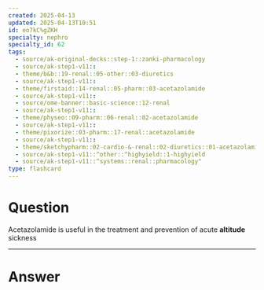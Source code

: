 ```yaml
---
created: 2025-04-13
updated: 2025-04-13T10:51
id: eo7kC%gZKH
specialty: nephro
specialty_id: 62
tags:
  - source/ak-original-decks::step-1::zanki-pharmacology
  - source/ak-step1-v11::
  - theme/b&b::19-renal::05-other::03-diuretics
  - source/ak-step1-v11::
  - theme/firstaid::14-renal::05-pharm::03-acetazolamide
  - source/ak-step1-v11::
  - source/ome-banner::basic-science::12-renal
  - source/ak-step1-v11::
  - theme/physeo::09-pharm::06-renal::02-acetazolamide
  - source/ak-step1-v11::
  - theme/pixorize::03-pharm::17-renal::acetazolamide
  - source/ak-step1-v11::
  - theme/sketchypharm::02-cardio-&-renal::02-diuretics::01-acetazolamide,-mannitol
  - source/ak-step1-v11::^other::^highyield::1-highyield
  - source/ak-step1-v11::^systems::renal::pharmacology"
type: flashcard
---
```


# Question
Acetazolamide is useful in the treatment and prevention of acute **altitude** sickness

---

# Answer
